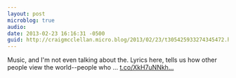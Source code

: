 ```yaml
---
layout: post
microblog: true
audio: 
date: 2013-02-23 16:16:31 -0500
guid: http://craigmcclellan.micro.blog/2013/02/23/t305425933274345472.html
---
```

Music, and I'm not even talking about the. Lyrics here, tells us how other people view the world--people who … [t.co/XkH7uNNkh...](http://t.co/XkH7uNNkhv)
